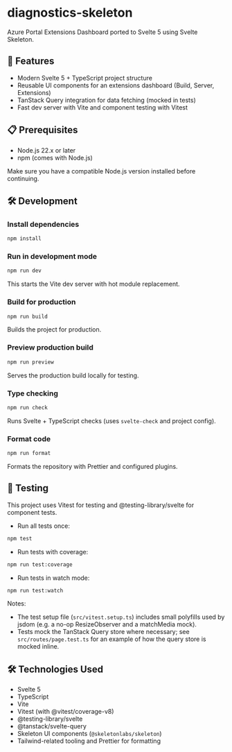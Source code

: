 # diagnostics-skeleton

Azure Portal Extensions Dashboard ported to Svelte 5 using Svelte Skeleton.

## 🚀 Features

- Modern Svelte 5 + TypeScript project structure
- Reusable UI components for an extensions dashboard (Build, Server, Extensions)
- TanStack Query integration for data fetching (mocked in tests)
- Fast dev server with Vite and component testing with Vitest

## 📋 Prerequisites

- Node.js 22.x or later
- npm (comes with Node.js)

Make sure you have a compatible Node.js version installed before continuing.

## 🛠️ Development

### Install dependencies

```bash
npm install
```

### Run in development mode

```bash
npm run dev
```

This starts the Vite dev server with hot module replacement.

### Build for production

```bash
npm run build
```

Builds the project for production.

### Preview production build

```bash
npm run preview
```

Serves the production build locally for testing.

### Type checking

```bash
npm run check
```

Runs Svelte + TypeScript checks (uses `svelte-check` and project config).

### Format code

```bash
npm run format
```

Formats the repository with Prettier and configured plugins.

## 🧪 Testing

This project uses Vitest for testing and @testing-library/svelte for component tests.

- Run all tests once:

```bash
npm test
```

- Run tests with coverage:

```bash
npm run test:coverage
```

- Run tests in watch mode:

```bash
npm run test:watch
```

Notes:

- The test setup file (`src/vitest.setup.ts`) includes small polyfills used by jsdom (e.g. a no-op ResizeObserver and a matchMedia mock).
- Tests mock the TanStack Query store where necessary; see `src/routes/page.test.ts` for an example of how the query store is mocked inline.

## 🛠️ Technologies Used

- Svelte 5
- TypeScript
- Vite
- Vitest (with @vitest/coverage-v8)
- @testing-library/svelte
- @tanstack/svelte-query
- Skeleton UI components (`@skeletonlabs/skeleton`)
- Tailwind-related tooling and Prettier for formatting
